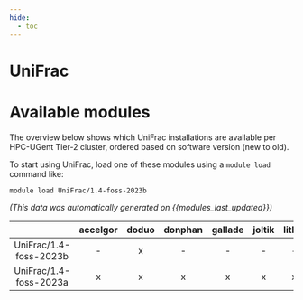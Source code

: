 ```yaml
---
hide:
  - toc
---
```


UniFrac
=======

# Available modules


The overview below shows which UniFrac installations are available per HPC-UGent Tier-2 cluster, ordered based on software version (new to old).

To start using UniFrac, load one of these modules using a `module load` command like:

```shell
module load UniFrac/1.4-foss-2023b
```

*(This data was automatically generated on {{modules_last_updated}})*

| |accelgor|doduo|donphan|gallade|joltik|litleo|shinx|
| :---: | :---: | :---: | :---: | :---: | :---: | :---: | :---: |
|UniFrac/1.4-foss-2023b|-|x|-|-|-|-|-|
|UniFrac/1.4-foss-2023a|x|x|x|x|x|x|x|
